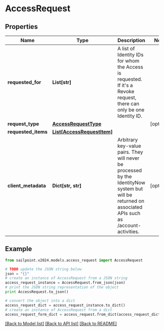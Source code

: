 # AccessRequest


## Properties

Name | Type | Description | Notes
------------ | ------------- | ------------- | -------------
**requested_for** | **List[str]** | A list of Identity IDs for whom the Access is requested. If it&#39;s a Revoke request, there can only be one Identity ID. | 
**request_type** | [**AccessRequestType**](AccessRequestType.md) |  | [optional] 
**requested_items** | [**List[AccessRequestItem]**](AccessRequestItem.md) |  | 
**client_metadata** | **Dict[str, str]** | Arbitrary key-value pairs. They will never be processed by the IdentityNow system but will be returned on associated APIs such as /account-activities. | [optional] 

## Example

```python
from sailpoint.v2024.models.access_request import AccessRequest

# TODO update the JSON string below
json = "{}"
# create an instance of AccessRequest from a JSON string
access_request_instance = AccessRequest.from_json(json)
# print the JSON string representation of the object
print AccessRequest.to_json()

# convert the object into a dict
access_request_dict = access_request_instance.to_dict()
# create an instance of AccessRequest from a dict
access_request_form_dict = access_request.from_dict(access_request_dict)
```
[[Back to Model list]](../README.md#documentation-for-models) [[Back to API list]](../README.md#documentation-for-api-endpoints) [[Back to README]](../README.md)


